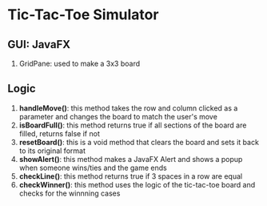 # Tic-Tac-Toe Simulator
## GUI: JavaFX
1. GridPane: used to make a 3x3 board

## Logic
1. **handleMove()**: this method takes the row and column clicked as a parameter and changes the board to match the user's move
2. **isBoardFull()**: this method returns true if all sections of the board are filled, returns false if not
3. **resetBoard()**: this is a void method that clears the board and sets it back to its original format
4. **showAlert()**: this method makes a JavaFX Alert and shows a popup when someone wins/ties and the game ends
5. **checkLine()**: this method returns true if 3 spaces in a row are equal
6. **checkWinner()**: this method uses the logic of the tic-tac-toe board and checks for the winnning cases
